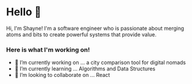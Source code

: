 # Hello 👋
Hi, I'm Shayne! I'm a software engineer who is passionate about merging atoms and bits to create powerful systems that provide value.

### Here is what I'm working on! 

- 🔭 I’m currently working on ... a city comparison tool for digital nomads
- 🌱 I’m currently learning ... Algorithms and Data Structures
- 👯 I’m looking to collaborate on ... React
